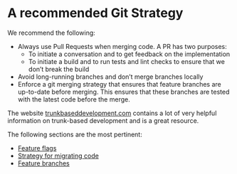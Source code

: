 # A recommended Git Strategy

We recommend the following:

- Always use Pull Requests when merging code. A PR has two purposes:
  - To initiate a conversation and to get feedback on the implementation
  - To initiate a build and to run tests and lint checks to ensure that
    we don’t break the build
- Avoid long-running branches and don’t merge branches locally
- Enforce a git merging strategy that ensures that feature branches are
  up-to-date before merging. This ensures that these branches are tested
  with the latest code before the merge.

The website [trunkbaseddevelopment.com](trunkbaseddevelopment.com) contains a
lot of very helpful information on trunk-based development and is a great resource.

The following sections are the most pertinent:

- [Feature flags](https://trunkbaseddevelopment.com/feature-flags/)
- [Strategy for migrating code](https://trunkbaseddevelopment.com/branch-by-abstraction/)
- [Feature branches](https://trunkbaseddevelopment.com/short-lived-feature-branches/#breaking-the-contract)

